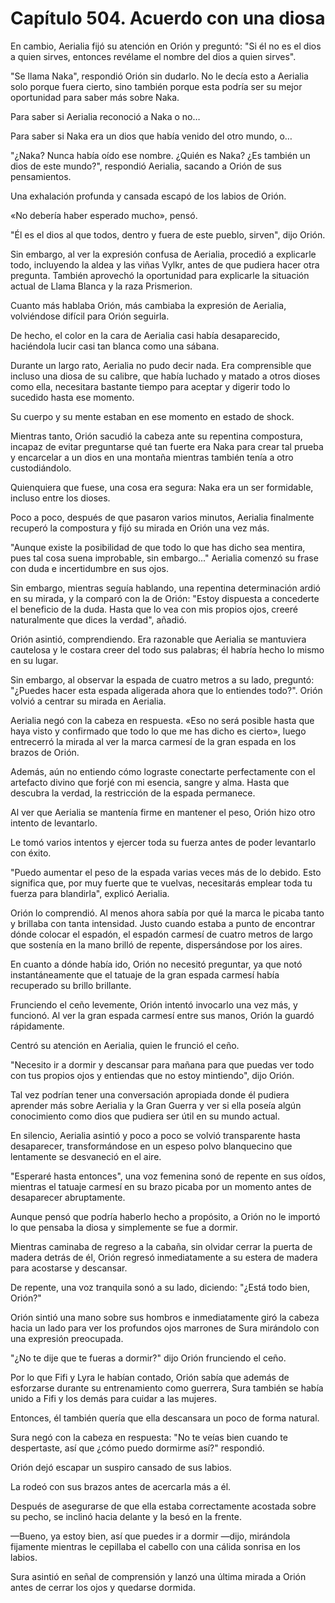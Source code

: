 
# Capítulo 504. Acuerdo con una diosa


En cambio, Aerialia fijó su atención en Orión y preguntó: "Si él no es el dios a quien sirves, entonces revélame el nombre del dios a quien sirves".

"Se llama Naka", respondió Orión sin dudarlo. No le decía esto a Aerialia solo porque fuera cierto, sino también porque esta podría ser su mejor oportunidad para saber más sobre Naka.

Para saber si Aerialia reconoció a Naka o no…

Para saber si Naka era un dios que había venido del otro mundo, o…

"¿Naka? Nunca había oído ese nombre. ¿Quién es Naka? ¿Es también un dios de este mundo?", respondió Aerialia, sacando a Orión de sus pensamientos.

Una exhalación profunda y cansada escapó de los labios de Orión.

«No debería haber esperado mucho», pensó.

"Él es el dios al que todos, dentro y fuera de este pueblo, sirven", dijo Orión.

Sin embargo, al ver la expresión confusa de Aerialia, procedió a explicarle todo, incluyendo la aldea y las viñas Vylkr, antes de que pudiera hacer otra pregunta. También aprovechó la oportunidad para explicarle la situación actual de Llama Blanca y la raza Prismerion.

Cuanto más hablaba Orión, más cambiaba la expresión de Aerialia, volviéndose difícil para Orión seguirla.

De hecho, el color en la cara de Aerialia casi había desaparecido, haciéndola lucir casi tan blanca como una sábana.

Durante un largo rato, Aerialia no pudo decir nada. Era comprensible que incluso una diosa de su calibre, que había luchado y matado a otros dioses como ella, necesitara bastante tiempo para aceptar y digerir todo lo sucedido hasta ese momento.

Su cuerpo y su mente estaban en ese momento en estado de shock.

Mientras tanto, Orión sacudió la cabeza ante su repentina compostura, incapaz de evitar preguntarse qué tan fuerte era Naka para crear tal prueba y encarcelar a un dios en una montaña mientras también tenía a otro custodiándolo.

Quienquiera que fuese, una cosa era segura: Naka era un ser formidable, incluso entre los dioses.

Poco a poco, después de que pasaron varios minutos, Aerialia finalmente recuperó la compostura y fijó su mirada en Orión una vez más.

"Aunque existe la posibilidad de que todo lo que has dicho sea mentira, pues tal cosa suena improbable, sin embargo..." Aerialia comenzó su frase con duda e incertidumbre en sus ojos.

Sin embargo, mientras seguía hablando, una repentina determinación ardió en su mirada, y la comparó con la de Orión: "Estoy dispuesta a concederte el beneficio de la duda. Hasta que lo vea con mis propios ojos, creeré naturalmente que dices la verdad", añadió.

Orión asintió, comprendiendo. Era razonable que Aerialia se mantuviera cautelosa y le costara creer del todo sus palabras; él habría hecho lo mismo en su lugar.

Sin embargo, al observar la espada de cuatro metros a su lado, preguntó: "¿Puedes hacer esta espada aligerada ahora que lo entiendes todo?". Orión volvió a centrar su mirada en Aerialia.

Aerialia negó con la cabeza en respuesta. «Eso no será posible hasta que haya visto y confirmado que todo lo que me has dicho es cierto», luego entrecerró la mirada al ver la marca carmesí de la gran espada en los brazos de Orión.

Además, aún no entiendo cómo lograste conectarte perfectamente con el artefacto divino que forjé con mi esencia, sangre y alma. Hasta que descubra la verdad, la restricción de la espada permanece.

Al ver que Aerialia se mantenía firme en mantener el peso, Orión hizo otro intento de levantarlo.

Le tomó varios intentos y ejercer toda su fuerza antes de poder levantarlo con éxito.

"Puedo aumentar el peso de la espada varias veces más de lo debido. Esto significa que, por muy fuerte que te vuelvas, necesitarás emplear toda tu fuerza para blandirla", explicó Aerialia.

Orión lo comprendió. Al menos ahora sabía por qué la marca le picaba tanto y brillaba con tanta intensidad. Justo cuando estaba a punto de encontrar dónde colocar el espadón, el espadón carmesí de cuatro metros de largo que sostenía en la mano brilló de repente, dispersándose por los aires.

En cuanto a dónde había ido, Orión no necesitó preguntar, ya que notó instantáneamente que el tatuaje de la gran espada carmesí había recuperado su brillo brillante.

Frunciendo el ceño levemente, Orión intentó invocarlo una vez más, y funcionó. Al ver la gran espada carmesí entre sus manos, Orión la guardó rápidamente.

Centró su atención en Aerialia, quien le frunció el ceño.

"Necesito ir a dormir y descansar para mañana para que puedas ver todo con tus propios ojos y entiendas que no estoy mintiendo", dijo Orión.

Tal vez podrían tener una conversación apropiada donde él pudiera aprender más sobre Aerialia y la Gran Guerra y ver si ella poseía algún conocimiento como dios que pudiera ser útil en su mundo actual.

En silencio, Aerialia asintió y poco a poco se volvió transparente hasta desaparecer, transformándose en un espeso polvo blanquecino que lentamente se desvaneció en el aire.

"Esperaré hasta entonces", una voz femenina sonó de repente en sus oídos, mientras el tatuaje carmesí en su brazo picaba por un momento antes de desaparecer abruptamente.

Aunque pensó que podría haberlo hecho a propósito, a Orión no le importó lo que pensaba la diosa y simplemente se fue a dormir.

Mientras caminaba de regreso a la cabaña, sin olvidar cerrar la puerta de madera detrás de él, Orión regresó inmediatamente a su estera de madera para acostarse y descansar.

De repente, una voz tranquila sonó a su lado, diciendo: "¿Está todo bien, Orión?"

Orión sintió una mano sobre sus hombros e inmediatamente giró la cabeza hacia un lado para ver los profundos ojos marrones de Sura mirándolo con una expresión preocupada.

"¿No te dije que te fueras a dormir?" dijo Orión frunciendo el ceño.

Por lo que Fifi y Lyra le habían contado, Orión sabía que además de esforzarse durante su entrenamiento como guerrera, Sura también se había unido a Fifi y los demás para cuidar a las mujeres.

Entonces, él también quería que ella descansara un poco de forma natural.

Sura negó con la cabeza en respuesta: "No te veías bien cuando te despertaste, así que ¿cómo puedo dormirme así?" respondió.

Orión dejó escapar un suspiro cansado de sus labios.

La rodeó con sus brazos antes de acercarla más a él.

Después de asegurarse de que ella estaba correctamente acostada sobre su pecho, se inclinó hacia delante y la besó en la frente.

—Bueno, ya estoy bien, así que puedes ir a dormir —dijo, mirándola fijamente mientras le cepillaba el cabello con una cálida sonrisa en los labios.

Sura asintió en señal de comprensión y lanzó una última mirada a Orión antes de cerrar los ojos y quedarse dormida.